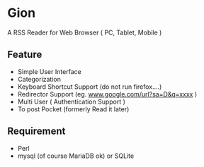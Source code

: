 Gion
=================

A RSS Reader for Web Browser ( PC, Tablet, Mobile )

Feature
----------
- Simple User Interface
- Categorization
- Keyboard Shortcut Support (do not run firefox....)
- Redirector Support (eg. www.google.com/url?sa=D&q=xxxx )
- Multi User ( Authentication Support )
- To post Pocket (formerly Read it later)

Requirement
----------
- Perl
- mysql (of course MariaDB ok) or SQLite

